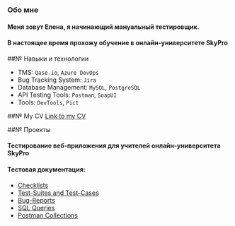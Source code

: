 ### Обо мне
#### Меня зовут Елена, я начинающий мануальный тестировщик.
#### В настоящее время прохожу обучение в онлайн-университете SkyPro

##№ Навыки и технологии
- TMS: ``Qase.io``,  ``Azure DevOps``
- Bug Tracking System: ``Jira``
- Database Management: ``MySQL``, ``PostgreSQL``
- API Testing Tools: ``Postman``, ``SoapUI``
- Tools: ``DevTools``, ``Pict``

##№ My CV
[Link to my CV](https://drive.google.com/file/d/1WxXPfxeneMhwS_dxKFLq78zBiNaQdEi0/view?usp=sharing)


##№ Проекты
#### Тестирование веб-приложения для учителей онлайн-университета SkyPro
#### Тестовая документация: 
- [Checklists](https://github.com/ElenaKhuttonen/Checklists)
- [Test-Suites and Test-Cases](https://github.com/ElenaKhuttonen/TestCases)
- [Bug-Reports](https://github.com/ElenaKhuttonen/Bug_Report)
- [SQL Queries](https://github.com/ElenaKhuttonen/SQL-Queries)
- [Postman Collections](https://github.com/ElenaKhuttonen/TestCases_API)

